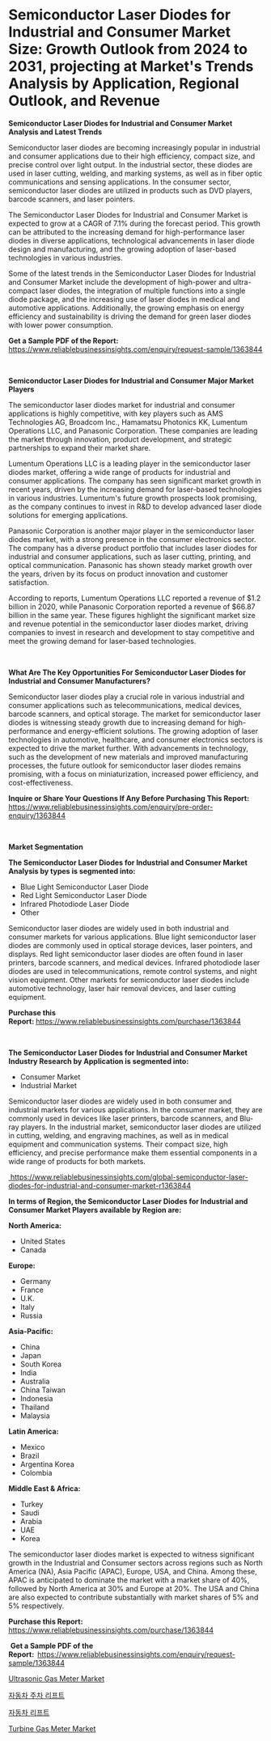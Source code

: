<p><h1>Semiconductor Laser Diodes for Industrial and Consumer Market Size: Growth Outlook from 2024 to 2031, projecting at Market's Trends Analysis by Application, Regional Outlook, and Revenue</h1></p><p><strong>Semiconductor Laser Diodes for Industrial and Consumer Market Analysis and Latest Trends</strong></p>
<p><p>Semiconductor laser diodes are becoming increasingly popular in industrial and consumer applications due to their high efficiency, compact size, and precise control over light output. In the industrial sector, these diodes are used in laser cutting, welding, and marking systems, as well as in fiber optic communications and sensing applications. In the consumer sector, semiconductor laser diodes are utilized in products such as DVD players, barcode scanners, and laser pointers.</p><p>The Semiconductor Laser Diodes for Industrial and Consumer Market is expected to grow at a CAGR of 7.1% during the forecast period. This growth can be attributed to the increasing demand for high-performance laser diodes in diverse applications, technological advancements in laser diode design and manufacturing, and the growing adoption of laser-based technologies in various industries.</p><p>Some of the latest trends in the Semiconductor Laser Diodes for Industrial and Consumer Market include the development of high-power and ultra-compact laser diodes, the integration of multiple functions into a single diode package, and the increasing use of laser diodes in medical and automotive applications. Additionally, the growing emphasis on energy efficiency and sustainability is driving the demand for green laser diodes with lower power consumption.</p></p>
<p><strong>Get a Sample PDF of the Report:&nbsp;</strong> <a href="https://www.reliablebusinessinsights.com/enquiry/request-sample/1363844">https://www.reliablebusinessinsights.com/enquiry/request-sample/1363844</a></p>
<p>&nbsp;</p>
<p><strong>Semiconductor Laser Diodes for Industrial and Consumer Major Market Players</strong></p>
<p><p>The semiconductor laser diodes market for industrial and consumer applications is highly competitive, with key players such as AMS Technologies AG, Broadcom Inc., Hamamatsu Photonics KK, Lumentum Operations LLC, and Panasonic Corporation. These companies are leading the market through innovation, product development, and strategic partnerships to expand their market share.</p><p>Lumentum Operations LLC is a leading player in the semiconductor laser diodes market, offering a wide range of products for industrial and consumer applications. The company has seen significant market growth in recent years, driven by the increasing demand for laser-based technologies in various industries. Lumentum's future growth prospects look promising, as the company continues to invest in R&D to develop advanced laser diode solutions for emerging applications.</p><p>Panasonic Corporation is another major player in the semiconductor laser diodes market, with a strong presence in the consumer electronics sector. The company has a diverse product portfolio that includes laser diodes for industrial and consumer applications, such as laser cutting, printing, and optical communication. Panasonic has shown steady market growth over the years, driven by its focus on product innovation and customer satisfaction.</p><p>According to reports, Lumentum Operations LLC reported a revenue of $1.2 billion in 2020, while Panasonic Corporation reported a revenue of $66.87 billion in the same year. These figures highlight the significant market size and revenue potential in the semiconductor laser diodes market, driving companies to invest in research and development to stay competitive and meet the growing demand for laser-based technologies.</p></p>
<p>&nbsp;</p>
<p><strong>What Are The Key Opportunities For Semiconductor Laser Diodes for Industrial and Consumer Manufacturers?</strong></p>
<p><p>Semiconductor laser diodes play a crucial role in various industrial and consumer applications such as telecommunications, medical devices, barcode scanners, and optical storage. The market for semiconductor laser diodes is witnessing steady growth due to increasing demand for high-performance and energy-efficient solutions. The growing adoption of laser technologies in automotive, healthcare, and consumer electronics sectors is expected to drive the market further. With advancements in technology, such as the development of new materials and improved manufacturing processes, the future outlook for semiconductor laser diodes remains promising, with a focus on miniaturization, increased power efficiency, and cost-effectiveness.</p></p>
<p><strong>Inquire or Share Your Questions If Any Before Purchasing This Report:</strong> <a href="https://www.reliablebusinessinsights.com/enquiry/pre-order-enquiry/1363844">https://www.reliablebusinessinsights.com/enquiry/pre-order-enquiry/1363844</a></p>
<p>&nbsp;</p>
<p><strong>Market Segmentation</strong></p>
<p><strong>The Semiconductor Laser Diodes for Industrial and Consumer Market Analysis by types is segmented into:</strong></p>
<p><ul><li>Blue Light Semiconductor Laser Diode</li><li>Red Light Semiconductor Laser Diode</li><li>Infrared Photodiode Laser Diode</li><li>Other</li></ul></p>
<p><p>Semiconductor laser diodes are widely used in both industrial and consumer markets for various applications. Blue light semiconductor laser diodes are commonly used in optical storage devices, laser pointers, and displays. Red light semiconductor laser diodes are often found in laser printers, barcode scanners, and medical devices. Infrared photodiode laser diodes are used in telecommunications, remote control systems, and night vision equipment. Other markets for semiconductor laser diodes include automotive technology, laser hair removal devices, and laser cutting equipment.</p></p>
<p><strong>Purchase this Report:&nbsp;</strong><a href="https://www.reliablebusinessinsights.com/purchase/1363844">https://www.reliablebusinessinsights.com/purchase/1363844</a></p>
<p>&nbsp;</p>
<p><strong>The Semiconductor Laser Diodes for Industrial and Consumer Market Industry Research by Application is segmented into:</strong></p>
<p><ul><li>Consumer Market</li><li>Industrial Market</li></ul></p>
<p><p>Semiconductor laser diodes are widely used in both consumer and industrial markets for various applications. In the consumer market, they are commonly used in devices like laser printers, barcode scanners, and Blu-ray players. In the industrial market, semiconductor laser diodes are utilized in cutting, welding, and engraving machines, as well as in medical equipment and communication systems. Their compact size, high efficiency, and precise performance make them essential components in a wide range of products for both markets.</p></p>
<p><a href="https://www.reliablebusinessinsights.com/global-semiconductor-laser-diodes-for-industrial-and-consumer-market-r1363844">&nbsp;https://www.reliablebusinessinsights.com/global-semiconductor-laser-diodes-for-industrial-and-consumer-market-r1363844</a></p>
<p><strong>In terms of Region, the Semiconductor Laser Diodes for Industrial and Consumer Market Players available by Region are:</strong></p>
<p>
    <p> <strong> North America: </strong>
        <ul>
            <li>United States</li>
            <li>Canada</li>
        </ul>
        </p> 
    <p> <strong> Europe: </strong>
        <ul>
            <li>Germany</li>
            <li>France</li>
            <li>U.K.</li>
            <li>Italy</li>
            <li>Russia</li>
        </ul>
        </p> 
    <p> <strong> Asia-Pacific: </strong>
        <ul>
            <li>China</li>
            <li>Japan</li>
            <li>South Korea</li>
            <li>India</li>
            <li>Australia</li>
            <li>China Taiwan</li>
            <li>Indonesia</li>
            <li>Thailand</li>
            <li>Malaysia</li>
        </ul>
        </p> 
    <p> <strong> Latin America: </strong>
        <ul>
            <li>Mexico</li>
            <li>Brazil</li>
            <li>Argentina Korea</li>
            <li>Colombia</li>
        </ul>
        </p> 
    <p> <strong> Middle East & Africa: </strong>
        <ul>
            <li>Turkey</li>
            <li>Saudi</li>
            <li>Arabia</li>
            <li>UAE</li>
            <li>Korea</li>
        </ul>
    </p>
    </p>
<p><p>The semiconductor laser diodes market is expected to witness significant growth in the Industrial and Consumer sectors across regions such as North America (NA), Asia Pacific (APAC), Europe, USA, and China. Among these, APAC is anticipated to dominate the market with a market share of 40%, followed by North America at 30% and Europe at 20%. The USA and China are also expected to contribute substantially with market shares of 5% and 5% respectively.</p></p>
<p><strong>Purchase this Report: </strong><a href="https://www.reliablebusinessinsights.com/purchase/1363844">https://www.reliablebusinessinsights.com/purchase/1363844</a></p>
<p>&nbsp;<strong>Get a Sample PDF of the Report:&nbsp;&nbsp;</strong><a href="https://www.reliablebusinessinsights.com/enquiry/request-sample/1363844">https://www.reliablebusinessinsights.com/enquiry/request-sample/1363844</a></p>
<p><strong></strong></p>
<p><p><a href="https://github.com/Alonsoolds3wq1d81czn8rbol/Market-Research-Report-List-3/blob/main/ultrasonic-gas-meter-market.md">Ultrasonic Gas Meter Market</a></p><p><a href="https://github.com/jimahmed0511/Market-Research-Report-List-1/blob/main/9272208158111.md">자동차 주차 리프트</a></p><p><a href="https://github.com/rustymarie2024/Market-Research-Report-List-1/blob/main/9986743158110.md">자동차 리프트</a></p><p><a href="https://github.com/yemakinde/Market-Research-Report-List-3/blob/main/turbine-gas-meter-market.md">Turbine Gas Meter Market</a></p></p>